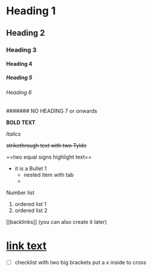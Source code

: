 



# Heading 1
## Heading 2
### Heading 3
#### Heading 4
##### Heading 5
###### Heading 6
####### NO HEADING 7 or onwards


**BOLD TEXT**

*Italics*

~~strikethrough text with two Tylde~~


==two equal signs highlight text==


- it is a Bullet 1
	- nested item with tab
	- 
Number list
1. ordered list 1
2. ordered list 2


[[backlinks]] (you can also create it later)

[link text](https://google.com)
==




- [ ] checklist with two big brackets put a x inside to cross


